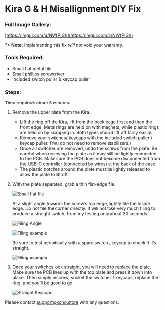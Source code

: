 # Kira G & H Misallignment DIY Fix

### Full Image Gallery:

[https://imgur.com/a/NWfPIGh](https://imgur.com/a/NWfPIGh)

?> **Note:** Implementing this fix *will not* void your warranty.

### Tools Required:
 - Small flat metal file
 - Small phillips screwdriver
 - Included switch puller & keycap puller

### Steps:

Time required: about 5 minutes.

1. Remove the upper plate from the Kira. 
 	- Lift the ring off the Kira, lift from the back edge first and then the front edge. Metal rings are held on with magnets, while plastic rings are held on by snapping in. Both types should lift off fairly easily.
    - Remove your switches/ keycaps with the included switch puller / keycap puller. (You do not need to remove stabilizers.)
    - Once all switches are removed, undo the screws from the plate. Be careful when removing the plate as it may still be lightly connected to the PCB. Make sure the PCB does not become disconnected from the USB-C controller (connected by wires) at the back of the case.
    - The plastic notches around the plate must be lightly released to allow the plate to lift off.
2. With the plate separated, grab a thin flat-edge file.

    ![Small flat file](https://i.imgur.com/gzA4Lnv.jpg ':size=400%')

    At a slight angle towards the screw’s top edge, lightly file the inside edge. Do not file the corner directly. It will not take very much filing to produce a straight switch, from my testing only about 30 seconds. 

    ![Filing Angle](https://i.imgur.com/9EpY4sI.jpg ':size=400%')
    
    ![Filing example](https://i.imgur.com/ki1vRgC.jpg ':size=400%')

    Be sure to test periodically with a spare switch / keycap to check if it’s straight.
    
    ![Filing example](https://i.imgur.com/xFuuqbQ.jpg ':size=400%')

3. Once your switches look straight, you will need to replace the plate. Make sure the PCB lines up with the top plate and press it down into place. Then simply rescrew, socket the switches / keycaps, replace the ring, and you’ll be good to go.

    ![Straight Keycaps](https://i.imgur.com/QQ4wP9d.jpg ':size=400%')

Please contact support@kono.store with any questions.
